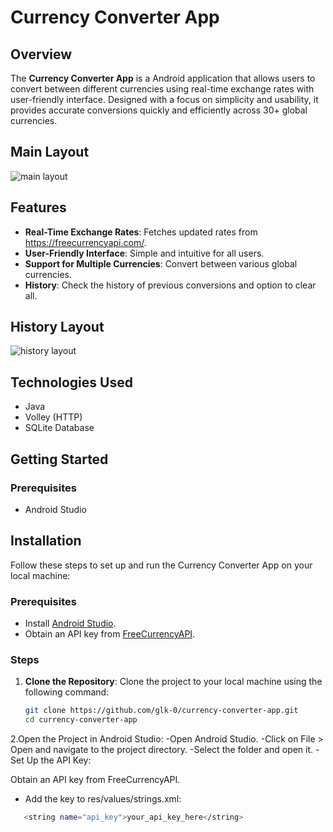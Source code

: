 # Currency Converter App

## Overview

The **Currency Converter App** is a Android application that allows users to convert between different currencies using real-time exchange rates with user-friendly interface.
Designed with a focus on simplicity and usability, it provides accurate conversions quickly and efficiently across 30+ global currencies.

## Main Layout
![main layout](https://github.com/user-attachments/assets/406783de-78b9-4050-8952-f1160f497a4a)




## Features

- **Real-Time Exchange Rates**: Fetches updated rates from https://freecurrencyapi.com/.
- **User-Friendly Interface**: Simple and intuitive for all users.
- **Support for Multiple Currencies**: Convert between various global currencies.
- **History**: Check the history of previous conversions and option to clear all.

## History Layout
![history layout](https://github.com/user-attachments/assets/0c79dc76-5c63-4aba-bcd3-cab420b6d801)



## Technologies Used

- Java
- Volley (HTTP)
- SQLite Database
  
## Getting Started

### Prerequisites
- Android Studio

## Installation

Follow these steps to set up and run the Currency Converter App on your local machine:

### Prerequisites

- Install [Android Studio](https://developer.android.com/studio).
- Obtain an API key from [FreeCurrencyAPI](https://freecurrencyapi.com/).

### Steps

1. **Clone the Repository**:
   Clone the project to your local machine using the following command:
   ```bash
   git clone https://github.com/glk-0/currency-converter-app.git
   cd currency-converter-app

2.Open the Project in Android Studio:
-Open Android Studio.
-Click on File > Open and navigate to the project directory.
-Select the folder and open it.
-Set Up the API Key:

Obtain an API key from FreeCurrencyAPI.
- Add the key to res/values/strings.xml:
```bash
   <string name="api_key">your_api_key_here</string>
